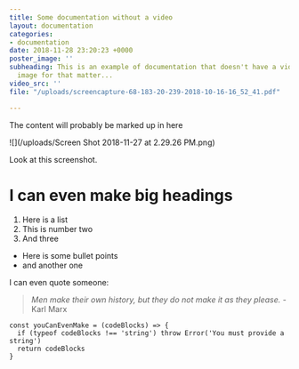 ```yaml
---
title: Some documentation without a video
layout: documentation
categories:
- documentation
date: 2018-11-28 23:20:23 +0000
poster_image: ''
subheading: This is an example of documentation that doesn't have a video, or a poster
  image for that matter...
video_src: ''
file: "/uploads/screencapture-68-183-20-239-2018-10-16-16_52_41.pdf"

---
```

The content will probably be marked up in here

![](/uploads/Screen Shot 2018-11-27 at 2.29.26 PM.png)

Look at this screenshot.

# I can even make big headings

1. Here is a list
2. This is number two
3. And three

* Here is some bullet points
* and another one

I can even quote someone:

> _Men make their own history, but they do not make it as they please. -_ Karl Marx

    const youCanEvenMake = (codeBlocks) => {
      if (typeof codeBlocks !== 'string') throw Error('You must provide a string')
      return codeBlocks
    }